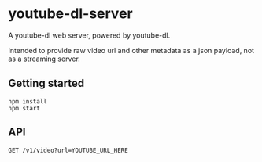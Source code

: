 # youtube-dl-server
A youtube-dl web server, powered by youtube-dl.

Intended to provide raw video url and other metadata as a json payload, not as a streaming server.

## Getting started
```
npm install
npm start
```
## API

```
GET /v1/video?url=YOUTUBE_URL_HERE
```
